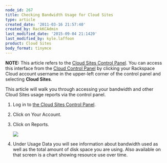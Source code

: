 ```yaml
---
node_id: 267
title: Checking Bandwidth Usage for Cloud Sites
type: article
created_date: '2011-03-16 21:57:40'
created_by: RackKCAdmin
last_modified_date: '2015-09-04 21:1420'
last_modified_by: kyle.laffoon
product: Cloud Sites
body_format: tinymce
---
```


****NOTE:**** This article refers to the [Cloud Sites Control
Panel](https://manage.rackspacecloud.com/). You can access this
interface from the [Cloud Control Panel](https://mycloud.rackspace.com/)
by clicking your Rackspace Cloud account username in the upper-left
corner of the control panel and selecting **Cloud Sites**.

This article will walk you through accessing your bandwidth and other
Cloud Sites usage reports via the control panel.

1.  Log in to [the Cloud Sites Control
    Panel](https://manage.rackspacecloud.com/Home.do).
2.  Click on Your Account.
3.  Click on Reports.

    ![](/knowledge_center/sites/default/files/field/image/classiccpreports.png)

4.  Under Usage Data you will see information about bandwidth used as
    well as the total amount of disk space you are using. Also available
    on that screen is a chart showing resource use over time.


